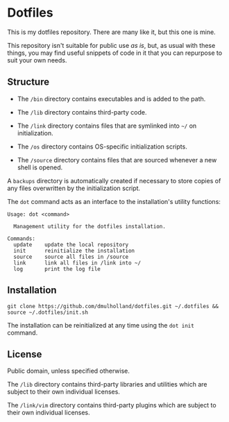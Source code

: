 
# Dotfiles #

This is my dotfiles repository. There are many like it, but this one is mine.

This repository isn't suitable for public use *as is*, but, as usual with these things, you may find useful snippets of code in it that you can repurpose to suit your own needs.


## Structure ##

* The `/bin` directory contains executables and is added to the path.

* The `/lib` directory contains third-party code.

* The `/link` directory contains files that are symlinked into `~/` on
  initialization.

* The `/os` directory contains OS-specific initialization scripts.

* The `/source` directory contains files that are sourced whenever a new shell
  is opened.

A `backups` directory is automatically created if necessary to store copies of any files overwritten by the initialization script.

The `dot` command acts as an interface to the installation's utility functions:

    Usage: dot <command>

      Management utility for the dotfiles installation.

    Commands:
      update    update the local repository
      init      reinitialize the installation
      source    source all files in /source
      link      link all files in /link into ~/
      log       print the log file


## Installation ##

    git clone https://github.com/dmulholland/dotfiles.git ~/.dotfiles && source ~/.dotfiles/init.sh

The installation can be reinitialized at any time using the `dot init` command.


## License ##

Public domain, unless specified otherwise.

The `/lib` directory contains third-party libraries and utilities which are subject to their own individual licenses.

The `/link/vim` directory contains third-party plugins which are subject to their own individual licenses.

